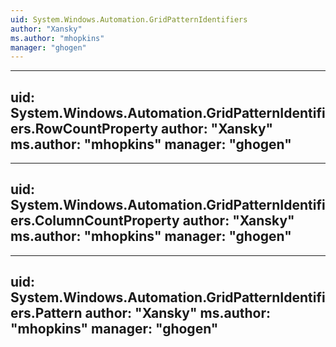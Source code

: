 ```yaml
---
uid: System.Windows.Automation.GridPatternIdentifiers
author: "Xansky"
ms.author: "mhopkins"
manager: "ghogen"
---
```


---
uid: System.Windows.Automation.GridPatternIdentifiers.RowCountProperty
author: "Xansky"
ms.author: "mhopkins"
manager: "ghogen"
---

---
uid: System.Windows.Automation.GridPatternIdentifiers.ColumnCountProperty
author: "Xansky"
ms.author: "mhopkins"
manager: "ghogen"
---

---
uid: System.Windows.Automation.GridPatternIdentifiers.Pattern
author: "Xansky"
ms.author: "mhopkins"
manager: "ghogen"
---
